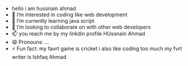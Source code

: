 - hello i am hussnain ahmad 
- 👀 I’m interested in coding like web development
- 🌱 I’m currently learning java script
- 💞️ I’m looking to collaborate on with other web developers
- 📫 you reach me by my linkdin profile HUssnain Ahmad 
- 😄 Pronouns: ...
- ⚡ Fun fact: my favrt game is cricket i also like coding too much  my fvrt writer is Ishfaq Ahmad

<!---
H-ahmad310/H-ahmad310 is a ✨ special ✨ repository because its `README.md` (this file) appears on your GitHub profile.
You can click the Preview link to take a look at your changes.
--->
